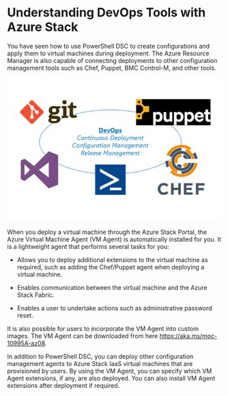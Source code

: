 # Understanding DevOps Tools with Azure Stack

You have seen how to use PowerShell DSC to create configurations and apply them to virtual machines during deployment. The Azure Resource Manager is also capable of connecting deployments to other configuration management tools such as Chef, Puppet, BMC Control-M, and other tools.

![Understanding Chef, Puppet, GitHub, JSON and Visual Studio with Azure Stack](media/understanding-devops-tools-with-azure-stack.png)

When you deploy a virtual machine through the Azure Stack Portal, the Azure Virtual Machine Agent (VM Agent) is automatically installed for you. It is a lightweight agent that performs several tasks for you:

- Allows you to deploy additional extensions to the virtual machine as required, such as adding the Chef/Puppet agent when deploying a virtual machine.

- Enables communication between the virtual machine and the Azure Stack Fabric.

- Enables a user to undertake actions such as administrative password reset.

It is also possible for users to incorporate the VM Agent into custom images. The VM Agent can be downloaded from here <https://aka.ms/moc-10995A-az08>.

In addition to PowerShell DSC, you can deploy other configuration management agents to Azure Stack IaaS virtual machines that are provisioned by users. By using the VM Agent, you can specify which VM Agent extensions, if any, are also deployed. You can also install VM Agent extensions after deployment if required.